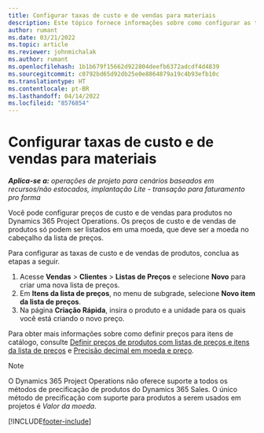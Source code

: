 ```yaml
---
title: Configurar taxas de custo e de vendas para materiais
description: Este tópico fornece informações sobre como configurar as taxas de custo e de vendas para materiais usados em projetos.
author: rumant
ms.date: 03/21/2022
ms.topic: article
ms.reviewer: johnmichalak
ms.author: rumant
ms.openlocfilehash: 1b1b679f15662d922804deefb6372adcdf4d4839
ms.sourcegitcommit: c0792bd65d92db25e0e8864879a19c4b93efb10c
ms.translationtype: HT
ms.contentlocale: pt-BR
ms.lasthandoff: 04/14/2022
ms.locfileid: "8576854"
---
```

# <a name="set-up-cost-and-sales-rates-for-materials"></a>Configurar taxas de custo e de vendas para materiais

_**Aplica-se a:** operações de projeto para cenários baseados em recursos/não estocados, implantação Lite - transação para faturamento pro forma_

Você pode configurar preços de custo e de vendas para produtos no Dynamics 365 Project Operations. Os preços de custo e de vendas de produtos só podem ser listados em uma moeda, que deve ser a moeda no cabeçalho da lista de preços.

Para configurar as taxas de custo e de vendas de produtos, conclua as etapas a seguir. 

1. Acesse **Vendas** > **Clientes** > **Listas de Preços** e selecione **Novo** para criar uma nova lista de preços. 
2. Em **Itens da lista de preços**, no menu de subgrade, selecione **Novo item da lista de preços**. 
3. Na página **Criação Rápida**, insira o produto e a unidade para os quais você está criando o novo preço.

Para obter mais informações sobre como definir preços para itens de catálogo, consulte [Definir preços de produtos com listas de preços e itens da lista de preços](/dynamics365/sales/create-price-lists-price-list-items-define-pricing-products) e [Precisão decimal em moeda e preço](/dynamics365/sales/decimal-precision-currency-pricing).
> [!NOTE]
> O Dynamics 365 Project Operations não oferece suporte a todos os métodos de precificação de produtos do Dynamics 365 Sales. O único método de precificação com suporte para produtos a serem usados em projetos é *Valor da moeda*.


[!INCLUDE[footer-include](../includes/footer-banner.md)]
